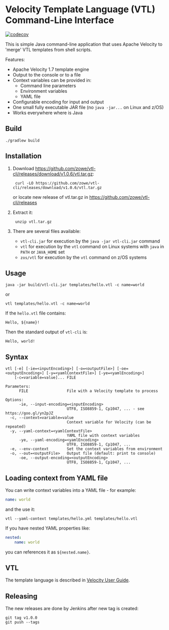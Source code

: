 # Velocity Template Language (VTL) Command-Line Interface

[![codecov](https://codecov.io/github/zowe/vtl-cli/branch/master/graph/badge.svg)](https://codecov.io/github/zowe/vtl-cli)

This is simple Java command-line application that uses Apache Velocity to 'merge' VTL templates from shell scripts. 

Features:
- Apache Velocity 1.7 template engine
- Output to the console or to a file
- Context variables can be provided in:
  - Command line parameters
  - Environment variables
  - YAML file
- Configurable encoding for input and output
- One small fully executable JAR file (no `java -jar...` on Linux and z/OS)
- Works everywhere where is Java 

## Build

```
./gradlew build
```

## Installation

1. Download https://github.com/zowe/vtl-cli/releases/download/v1.0.6/vtl.tar.gz:

        curl -LO https://github.com/zowe/vtl-cli/releases/download/v1.0.6/vtl.tar.gz

    or locate new release of vtl.tar.gz in https://github.com/zowe/vtl-cli/releases
2. Extract it:

        unzip vtl.tar.gz

3. There are several files available:
    
    - `vtl-cli.jar` for execution by the `java -jar vtl-cli.jar` command
    - `vtl` for execution by the `vtl` command on Linux systems with `java` in `PATH` or `JAVA_HOME` set
    - `zos/vtl` for execution by the `vtl` command on z/OS systems

## Usage

```
java -jar build/vtl-cli.jar templates/hello.vtl -c name=world
```

or 

```
vtl templates/hello.vtl -c name=world
```

If the `hello.vtl` file contains:

    Hello, ${name}!

Then the standard output of `vtl-cli` is:

    Hello, world!

## Syntax

```
vtl [-e] [-ie=<inputEncoding>] [-o=<outputFile>] [-oe=<outputEncoding>] [-y=<yamlContextFile>] [-ye=<yamlEncoding>]
    [-c=variable=value]... FILE

Parameters:
      FILE                 File with a Velocity template to process

Options:
      -ie, --input-encoding=<inputEncoding>
                           UTF8, ISO8859-1, Cp1047, ... - see https://goo.gl/yn2pJZ
  -c, --context=variable=value
                           Context variable for Velocity (can be repeated)
  -y, --yaml-context=<yamlContextFile>
                           YAML file with context variables
      -ye, --yaml-encoding=<yamlEncoding>
                           UTF8, ISO8859-1, Cp1047, ...
  -e, --env-context        Set the context variables from environment
  -o, --out=<outputFile>   Output file (default: print to console)
      -oe, --output-encoding=<outputEncoding>
                           UTF8, ISO8859-1, Cp1047, ...
```

## Loading context from YAML file

You can write context variables into a YAML file - for example:

```yaml
name: world
```

and the use it:

```
vtl --yaml-context templates/hello.yml templates/hello.vtl
```

If you have nested YAML properties like:

```yaml
nested:
    name: world
```

you can references it as `${nested.name}`.

## VTL

The template language is described in [Velocity User Guide](http://velocity.apache.org/engine/1.7/user-guide.html).

## Releasing

The new releases are done by Jenkins after new tag is created:

    git tag v1.0.0
    git push --tags

